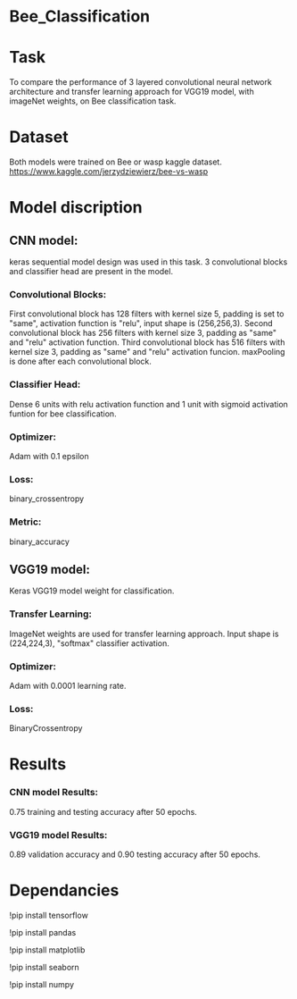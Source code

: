 # Bee_Classification

# Task


To compare the performance of 3 layered convolutional neural network architecture and transfer learning approach for VGG19 model, with imageNet weights, on Bee classification task.

# Dataset

Both models were trained on Bee or wasp kaggle dataset. https://www.kaggle.com/jerzydziewierz/bee-vs-wasp

# Model discription

## CNN model:

keras sequential model design was used in this task. 3 convolutional blocks and classifier head are present in the model. 

### Convolutional Blocks:

First convolutional block has 128 filters with kernel size 5, padding is set to "same", activation function is "relu", input shape is (256,256,3).
Second convolutional block has 256 filters with kernel size 3, padding as "same" and "relu" activation function.
Third convolutional block has 516 filters with kernel size 3, padding as "same" and "relu" activation funcion.
maxPooling is done after each convolutional block.

### Classifier Head:

Dense 6 units with relu activation function and 1 unit with sigmoid activation funtion for bee classification.

### Optimizer: 

Adam with 0.1 epsilon

### Loss:

binary_crossentropy

### Metric:

binary_accuracy


## VGG19 model:

Keras VGG19 model weight for classification.

### Transfer Learning:

ImageNet weights are used for transfer learning approach. Input shape is (224,224,3), "softmax" classifier activation.

### Optimizer:

Adam with 0.0001 learning rate.

### Loss:

BinaryCrossentropy


# Results

### CNN model Results:
0.75 training and testing accuracy after 50 epochs.

### VGG19 model Results:
0.89 validation accuracy and 0.90 testing accuracy after 50 epochs.

# Dependancies
!pip install tensorflow

!pip install pandas

!pip install matplotlib

!pip install seaborn

!pip install numpy

